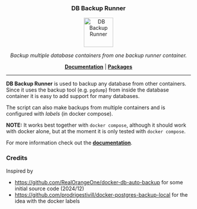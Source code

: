 <h3 align="center"><b>DB Backup Runner</b></h3>
<p align="center">
  <a href="https://burgdev.github.io/db-backup-runner"><img src="https://burgdev.github.io/db-backup-runner/assets/favicon.png" alt="DB Backup Runner" width="80" /></a>
</p>
<p align="center">
    <em>Backup multiple database containers from one backup runner container.</em>
</p>
<p align="center">
    <b><a href="https://burgdev.github.io/db-backup-runner/docu/">Documentation</a></b> | <b><a href="https://ghcr.io/burgdev/db-backup-runner">Packages</a></b>
</p>

---

**DB Backup Runner** is used to backup any database from other containers.
Since it uses the backup tool (e.g. `pgdump`) from inside the database container it is
easy to add support for many databases.

The script can also make backups from multiple containers and is configured with _labels_ (in docker compose).

**NOTE:** It works best together with `docker compose`, although it should work with docker alone,
          but at the moment it is only tested with `docker compose`.

For more information check out the [**documentation**](https://burgdev.github.io/db-backup-runner/docu/).


### Credits

Inspired by

- <https://github.com/RealOrangeOne/docker-db-auto-backup> for some initial source code (2024/12)
- <https://github.com/prodrigestivill/docker-postgres-backup-local> for the idea with the docker labels
